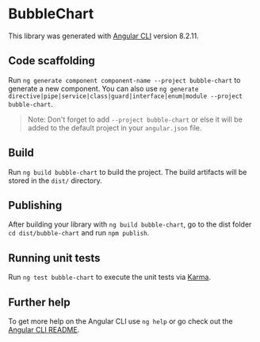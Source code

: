 # BubbleChart

This library was generated with [Angular CLI](https://github.com/angular/angular-cli) version 8.2.11.

## Code scaffolding

Run `ng generate component component-name --project bubble-chart` to generate a new component. You can also use `ng generate directive|pipe|service|class|guard|interface|enum|module --project bubble-chart`.
> Note: Don't forget to add `--project bubble-chart` or else it will be added to the default project in your `angular.json` file. 

## Build

Run `ng build bubble-chart` to build the project. The build artifacts will be stored in the `dist/` directory.

## Publishing

After building your library with `ng build bubble-chart`, go to the dist folder `cd dist/bubble-chart` and run `npm publish`.

## Running unit tests

Run `ng test bubble-chart` to execute the unit tests via [Karma](https://karma-runner.github.io).

## Further help

To get more help on the Angular CLI use `ng help` or go check out the [Angular CLI README](https://github.com/angular/angular-cli/blob/master/README.md).
